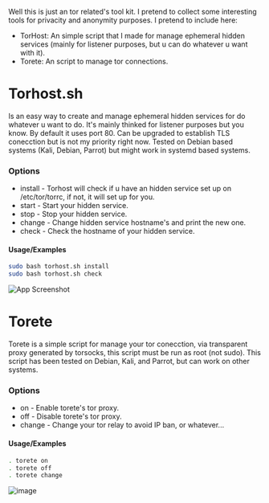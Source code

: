 Well this is just an tor related's tool kit. I pretend to collect some interesting tools for privacity and anonymity purposes.
I pretend to include here:
- TorHost: An simple script that I made for manage ephemeral hidden services (mainly for listener purposes, but u can do whatever u want with it).
- Torete: An script to manage tor connections.

# Torhost.sh
Is an easy way to create and manage ephemeral hidden services for do whatever u want to do. It's mainly thinked for listener purposes but you know.
By default it uses port 80. Can be upgraded to establish TLS conecction but is not my priority right now. Tested on Debian based systems (Kali, Debian, Parrot) but might work in systemd based systems.

### Options
- install - Torhost will check if u have an hidden service set up on /etc/tor/torrc, if not, it will set up for you.
- start - Start your hidden service.
- stop - Stop your hidden service.
- change - Change hidden service hostname's and print the new one.
- check - Check the hostname of your hidden service.

#### Usage/Examples

```bash
sudo bash torhost.sh install
sudo bash torhost.sh check
```

![App Screenshot](https://user-images.githubusercontent.com/124470922/216985174-c1696384-2a18-41d9-8df8-29ae31043c8c.png)



# Torete
Torete is a simple script for manage your tor conecction, via transparent proxy generated by torsocks, this script must be run as root (not sudo).
This script has been tested on Debian, Kali, and Parrot, but can work on other systems.

### Options
- on - Enable torete's tor proxy.
- off - Disable torete's tor proxy.
- change - Change your tor relay to avoid IP ban, or whatever...

#### Usage/Examples

```bash
. torete on
. torete off
. torete change
```

![image](https://github.com/el10tt/tor-tools/assets/124470922/936ab6cc-089e-48c5-935f-7ac67b4f14da)





